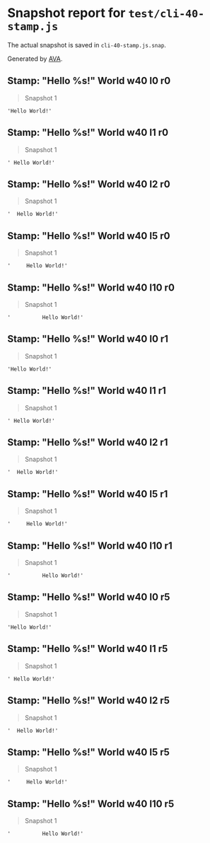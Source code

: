 # Snapshot report for `test/cli-40-stamp.js`

The actual snapshot is saved in `cli-40-stamp.js.snap`.

Generated by [AVA](https://avajs.dev).

## Stamp: "Hello %s!" World w40 l0 r0

> Snapshot 1

    'Hello World!'

## Stamp: "Hello %s!" World w40 l1 r0

> Snapshot 1

    ' Hello World!'

## Stamp: "Hello %s!" World w40 l2 r0

> Snapshot 1

    '  Hello World!'

## Stamp: "Hello %s!" World w40 l5 r0

> Snapshot 1

    '     Hello World!'

## Stamp: "Hello %s!" World w40 l10 r0

> Snapshot 1

    '          Hello World!'

## Stamp: "Hello %s!" World w40 l0 r1

> Snapshot 1

    'Hello World!'

## Stamp: "Hello %s!" World w40 l1 r1

> Snapshot 1

    ' Hello World!'

## Stamp: "Hello %s!" World w40 l2 r1

> Snapshot 1

    '  Hello World!'

## Stamp: "Hello %s!" World w40 l5 r1

> Snapshot 1

    '     Hello World!'

## Stamp: "Hello %s!" World w40 l10 r1

> Snapshot 1

    '          Hello World!'

## Stamp: "Hello %s!" World w40 l0 r5

> Snapshot 1

    'Hello World!'

## Stamp: "Hello %s!" World w40 l1 r5

> Snapshot 1

    ' Hello World!'

## Stamp: "Hello %s!" World w40 l2 r5

> Snapshot 1

    '  Hello World!'

## Stamp: "Hello %s!" World w40 l5 r5

> Snapshot 1

    '     Hello World!'

## Stamp: "Hello %s!" World w40 l10 r5

> Snapshot 1

    '          Hello World!'

